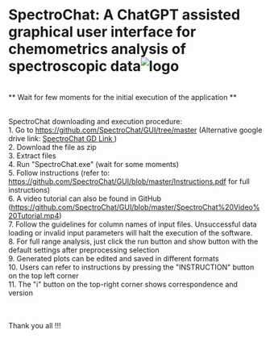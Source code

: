 # SpectroChat: A ChatGPT assisted graphical user interface for chemometrics analysis of spectroscopic data![logo](https://user-images.githubusercontent.com/128515711/226697817-fc07112d-f217-4442-aab6-59f87c80c5e8.JPG)
<br>** Wait for few moments for the initial execution of the application **

<br>SpectroChat downloading and execution procedure:
<br>1. Go to https://github.com/SpectroChat/GUI/tree/master (Alternative google drive link: <a href="https://drive.google.com/file/d/1H4G0DFwSOp-P6PGywRFlxMgk6evpO30n/view?usp=drive_link">SpectroChat GD Link </a>)
<br>2. Download the file as zip
<br>3. Extract files
<br>4. Run "SpectroChat.exe" (wait for some moments)
<br>5. Follow instructions (refer to: https://github.com/SpectroChat/GUI/blob/master/Instructions.pdf for full instructions)
<br>6. A video tutorial can also be found in GitHub (https://github.com/SpectroChat/GUI/blob/master/SpectroChat%20Video%20Tutorial.mp4)
<br>7. Follow the guidelines for column names of input files. Unsuccessful data loading or invalid input parameters will halt the execution of the software.
<br>8. For full range analysis, just click the run button and show button with the default settings after preprocessing selection
<br>9. Generated plots can be edited and saved in different formats
<br>10. Users can refer to instructions by pressing the "INSTRUCTION" button on the top left corner
<br>11. The "i" button on the top-right corner shows correspondence and version

<br>
<br>
Thank you all !!!
